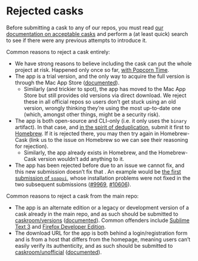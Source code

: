 # Rejected casks

Before submitting a cask to any of our repos, you must read [our documentation on acceptable casks](https://github.com/caskroom/homebrew-cask/blob/master/doc/development/adding_a_cask.md#finding-a-home-for-your-cask) and perform a (at least quick) search to see if there were any previous attempts to introduce it.

Common reasons to reject a cask entirely:

+ We have strong reasons to believe including the cask can put the whole project at risk. Happened only once so far, [with Popcorn Time](https://github.com/caskroom/homebrew-cask/pull/3954).
+ The app is a trial version, and the only way to acquire the full version is through the Mac App Store ([documented](https://github.com/caskroom/homebrew-cask/blob/master/doc/development/adding_a_cask.md#trial-and-freemium-versions)).
  + Similarly (and trickier to spot), the app has moved to the Mac App Store but still provides old versions via direct download. We reject these in all official repos so users don’t get stuck using an old version, wrongly thinking they’re using the most up-to-date one (which, amongst other things, might be a security risk).
+ The app is both open-source and CLI-only (i.e. it only uses the `binary` artifact). In that case, and [in the spirit of deduplication](https://github.com/caskroom/homebrew-cask/issues/15603), submit it first to [Homebrew](https://github.com/Homebrew/homebrew). If it is rejected there, you may then try again in Homebrew-Cask (link us to the issue on Homebrew so we can see their reasoning for rejection).
  + Similarly, the app already exists in Homebrew, and the Homebrew-Cask version wouldn’t add anything to it.
+ The app has been rejected before due to an issue we cannot fix, and this new submission doesn’t fix that . An example would be [the first submission of `soapui`](https://github.com/caskroom/homebrew-cask/pull/4939), whose installation problems were not fixed in the two subsequent submissions ([#9969](https://github.com/caskroom/homebrew-cask/pull/9969), [#10606](https://github.com/caskroom/homebrew-cask/pull/10606)).

Common reasons to reject a cask from the main repo:

+ The app is an alternate edition or a legacy or development version of a cask already in the main repo, and as such should be submitted to [caskroom/versions](https://github.com/caskroom/homebrew-versions) ([documented](https://github.com/caskroom/homebrew-cask/blob/master/doc/development/adding_a_cask.md#beta-unstable-development-nightly-legacy-or-alternative-versions)). Common offenders include [Sublime Text 3](https://github.com/caskroom/homebrew-cask/search?utf8=%E2%9C%93&q=sublime+text+3&type=Issues) and [Firefox Developer Edition](https://github.com/caskroom/homebrew-cask/search?q=firefox+developer+edition&type=Issues&utf8=%E2%9C%93).
+ The download URL for the app is both behind a login/registration form and is from a host that differs from the homepage, meaning users can’t easily verify its authenticity, and as such should be submitted to [caskroom/unofficial](https://github.com/caskroom/homebrew-unofficial) ([documented](https://github.com/caskroom/homebrew-cask/blob/master/doc/development/adding_a_cask.md#unofficial-vendorless-and-walled-builds)).
